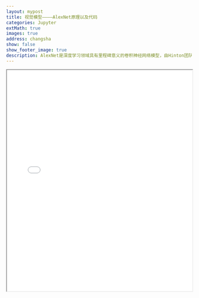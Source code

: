 ```yaml
---
layout: mypost
title: 视觉模型————AlexNet原理以及代码
categories: Jupyter
extMath: true
images: true
address: changsha
show: false
show_footer_image: true
description: AlexNet是深度学习领域具有里程碑意义的卷积神经网络模型，由Hinton团队于2012年提出，在ImageNet图像识别竞赛中以显著优势夺冠，推动了深度学习在计算机视觉领域的快速发展。该模型创新性地采用ReLU激活函数解决梯度消失问题，通过Dropout技术减少过拟合，使用重叠池化提升特征提取能力，并首次利用GPU实现并行计算加速训练过程。其8层网络结构（5个卷积层+3个全连接层）能够有效提取图像深层特征，为后续卷积神经网络（如VGG、ResNet）的发展奠定了重要基础，至今仍是计算机视觉研究与应用中的经典参考模型。
---
```


<iframe src="{{ site.baseurl }}/code/AlexNet.html" width="100%" height="600px"></iframe>